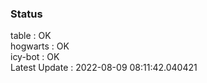 ### Status


table : OK  
hogwarts : OK  
icy-bot : OK  
Latest Update : 2022-08-09 08:11:42.040421
